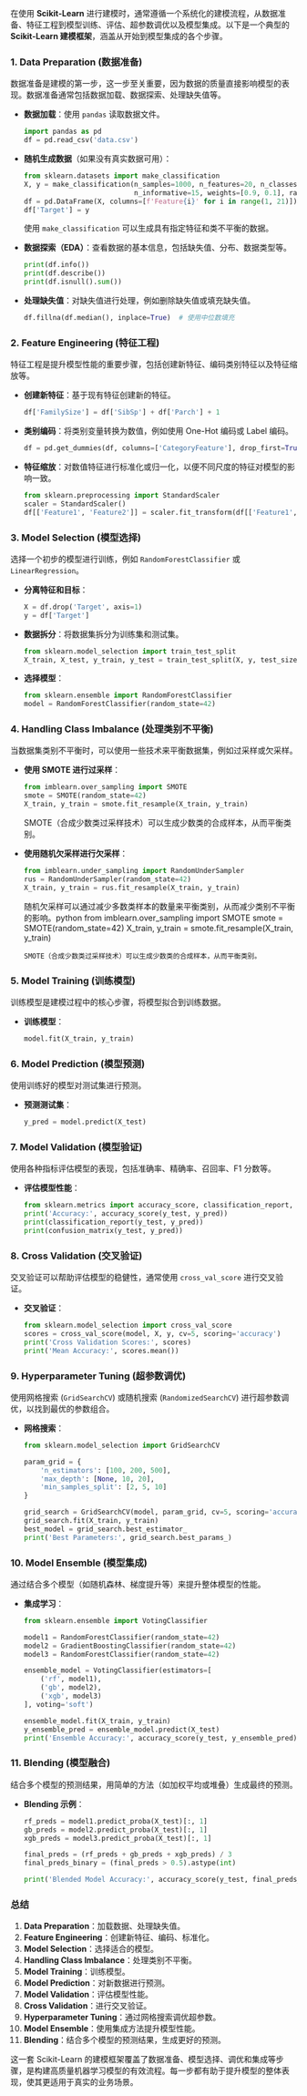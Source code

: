 在使用 **Scikit-Learn** 进行建模时，通常遵循一个系统化的建模流程，从数据准备、特征工程到模型训练、评估、超参数调优以及模型集成。以下是一个典型的 **Scikit-Learn 建模框架**，涵盖从开始到模型集成的各个步骤。

### 1. **Data Preparation (数据准备)**

数据准备是建模的第一步，这一步至关重要，因为数据的质量直接影响模型的表现。数据准备通常包括数据加载、数据探索、处理缺失值等。

- **数据加载**：使用 `pandas` 读取数据文件。

  ```python
  import pandas as pd
  df = pd.read_csv('data.csv')
  ```

- **随机生成数据**（如果没有真实数据可用）：

  ```python
  from sklearn.datasets import make_classification
  X, y = make_classification(n_samples=1000, n_features=20, n_classes=2, 
                             n_informative=15, weights=[0.9, 0.1], random_state=42)
  df = pd.DataFrame(X, columns=[f'Feature{i}' for i in range(1, 21)])
  df['Target'] = y
  ```

  使用 `make_classification` 可以生成具有指定特征和类不平衡的数据。

- **数据探索（EDA）**：查看数据的基本信息，包括缺失值、分布、数据类型等。

  ```python
  print(df.info())
  print(df.describe())
  print(df.isnull().sum())
  ```

- **处理缺失值**：对缺失值进行处理，例如删除缺失值或填充缺失值。

  ```python
  df.fillna(df.median(), inplace=True)  # 使用中位数填充
  ```

### 2. **Feature Engineering (特征工程)**

特征工程是提升模型性能的重要步骤，包括创建新特征、编码类别特征以及特征缩放等。

- **创建新特征**：基于现有特征创建新的特征。

  ```python
  df['FamilySize'] = df['SibSp'] + df['Parch'] + 1
  ```

- **类别编码**：将类别变量转换为数值，例如使用 One-Hot 编码或 Label 编码。

  ```python
  df = pd.get_dummies(df, columns=['CategoryFeature'], drop_first=True)
  ```

- **特征缩放**：对数值特征进行标准化或归一化，以便不同尺度的特征对模型的影响一致。

  ```python
  from sklearn.preprocessing import StandardScaler
  scaler = StandardScaler()
  df[['Feature1', 'Feature2']] = scaler.fit_transform(df[['Feature1', 'Feature2']])
  ```

### 3. **Model Selection (模型选择)**

选择一个初步的模型进行训练，例如 `RandomForestClassifier` 或 `LinearRegression`。

- **分离特征和目标**：

  ```python
  X = df.drop('Target', axis=1)
  y = df['Target']
  ```

- **数据拆分**：将数据集拆分为训练集和测试集。

  ```python
  from sklearn.model_selection import train_test_split
  X_train, X_test, y_train, y_test = train_test_split(X, y, test_size=0.2, random_state=42)
  ```

- **选择模型**：

  ```python
  from sklearn.ensemble import RandomForestClassifier
  model = RandomForestClassifier(random_state=42)
  ```

### 4. **Handling Class Imbalance (处理类别不平衡)**

当数据集类别不平衡时，可以使用一些技术来平衡数据集，例如过采样或欠采样。

- **使用 SMOTE 进行过采样**：

  ```python
  from imblearn.over_sampling import SMOTE
  smote = SMOTE(random_state=42)
  X_train, y_train = smote.fit_resample(X_train, y_train)
  ```

  SMOTE（合成少数类过采样技术）可以生成少数类的合成样本，从而平衡类别。

- **使用随机欠采样进行欠采样**：

  ```python
  from imblearn.under_sampling import RandomUnderSampler
  rus = RandomUnderSampler(random_state=42)
  X_train, y_train = rus.fit_resample(X_train, y_train)
  ```

  随机欠采样可以通过减少多数类样本的数量来平衡类别，从而减少类别不平衡的影响。python
  from imblearn.over\_sampling import SMOTE
  smote = SMOTE(random\_state=42)
  X\_train, y\_train = smote.fit\_resample(X\_train, y\_train)

  ```
  SMOTE（合成少数类过采样技术）可以生成少数类的合成样本，从而平衡类别。
  ```

### 5. **Model Training (训练模型)**

训练模型是建模过程中的核心步骤，将模型拟合到训练数据。

- **训练模型**：
  ```python
  model.fit(X_train, y_train)
  ```

### 6. **Model Prediction (模型预测)**

使用训练好的模型对测试集进行预测。

- **预测测试集**：
  ```python
  y_pred = model.predict(X_test)
  ```

### 7. **Model Validation (模型验证)**

使用各种指标评估模型的表现，包括准确率、精确率、召回率、F1 分数等。

- **评估模型性能**：
  ```python
  from sklearn.metrics import accuracy_score, classification_report, confusion_matrix
  print('Accuracy:', accuracy_score(y_test, y_pred))
  print(classification_report(y_test, y_pred))
  print(confusion_matrix(y_test, y_pred))
  ```

### 8. **Cross Validation (交叉验证)**

交叉验证可以帮助评估模型的稳健性，通常使用 `cross_val_score` 进行交叉验证。

- **交叉验证**：
  ```python
  from sklearn.model_selection import cross_val_score
  scores = cross_val_score(model, X, y, cv=5, scoring='accuracy')
  print('Cross Validation Scores:', scores)
  print('Mean Accuracy:', scores.mean())
  ```

### 9. **Hyperparameter Tuning (超参数调优)**

使用网格搜索 (`GridSearchCV`) 或随机搜索 (`RandomizedSearchCV`) 进行超参数调优，以找到最优的参数组合。

- **网格搜索**：
  ```python
  from sklearn.model_selection import GridSearchCV

  param_grid = {
      'n_estimators': [100, 200, 500],
      'max_depth': [None, 10, 20],
      'min_samples_split': [2, 5, 10]
  }

  grid_search = GridSearchCV(model, param_grid, cv=5, scoring='accuracy', n_jobs=-1)
  grid_search.fit(X_train, y_train)
  best_model = grid_search.best_estimator_
  print('Best Parameters:', grid_search.best_params_)
  ```

### 10. **Model Ensemble (模型集成)**

通过结合多个模型（如随机森林、梯度提升等）来提升整体模型的性能。

- **集成学习**：
  ```python
  from sklearn.ensemble import VotingClassifier

  model1 = RandomForestClassifier(random_state=42)
  model2 = GradientBoostingClassifier(random_state=42)
  model3 = RandomForestClassifier(random_state=42)

  ensemble_model = VotingClassifier(estimators=[
      ('rf', model1),
      ('gb', model2),
      ('xgb', model3)
  ], voting='soft')

  ensemble_model.fit(X_train, y_train)
  y_ensemble_pred = ensemble_model.predict(X_test)
  print('Ensemble Accuracy:', accuracy_score(y_test, y_ensemble_pred))
  ```

### 11. **Blending (模型融合)**

结合多个模型的预测结果，用简单的方法（如加权平均或堆叠）生成最终的预测。

- **Blending 示例**：
  ```python
  rf_preds = model1.predict_proba(X_test)[:, 1]
  gb_preds = model2.predict_proba(X_test)[:, 1]
  xgb_preds = model3.predict_proba(X_test)[:, 1]

  final_preds = (rf_preds + gb_preds + xgb_preds) / 3
  final_preds_binary = (final_preds > 0.5).astype(int)

  print('Blended Model Accuracy:', accuracy_score(y_test, final_preds_binary))
  ```

### 总结

1. **Data Preparation**：加载数据、处理缺失值。
2. **Feature Engineering**：创建新特征、编码、标准化。
3. **Model Selection**：选择适合的模型。
4. **Handling Class Imbalance**：处理类别不平衡。
5. **Model Training**：训练模型。
6. **Model Prediction**：对新数据进行预测。
7. **Model Validation**：评估模型性能。
8. **Cross Validation**：进行交叉验证。
9. **Hyperparameter Tuning**：通过网格搜索调优超参数。
10. **Model Ensemble**：使用集成方法提升模型性能。
11. **Blending**：结合多个模型的预测结果，生成更好的预测。

这一套 Scikit-Learn 的建模框架覆盖了数据准备、模型选择、调优和集成等步骤，是构建高质量机器学习模型的有效流程。每一步都有助于提升模型的整体表现，使其更适用于真实的业务场景。

